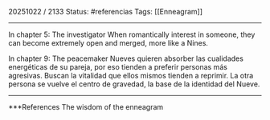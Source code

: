 20251022 / 2133
Status: #referencias 
Tags: [[Enneagram]] 

------
In chapter 5: The investigator
When romantically interest in someone, they can become extremely open and merged, more like a Nines. 

In chapter 9: The peacemaker
Nueves quieren absorber las cualidades energéticas de su pareja, por eso tienden a preferir personas más agresivas. Buscan la vitalidad que ellos mismos tienden a reprimir. 
La otra persona se vuelve el centro de gravedad, la base de la identidad del Nueve. 








---
 ***References 
 The wisdom of the enneagram